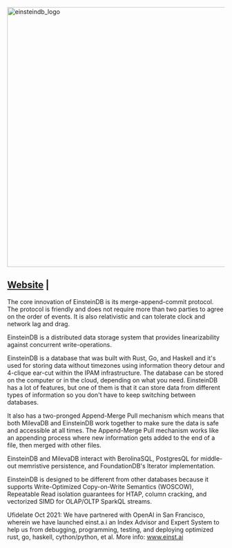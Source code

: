 <img src="https://github.com/whtcorpsinc/einsteindb-prod/images/EinsteinDBLogo.png" alt="einsteindb_logo" width="600"/>

## [Website](https://www.einsteindb.com) | 

The core innovation of EinsteinDB is its merge-append-commit protocol. The protocol is friendly and does not require more than two parties to agree on the order of events. It is also relativistic and can tolerate clock and network lag and drag.

EinsteinDB is a distributed data storage system that provides linearizability against concurrent write-operations. 

EinsteinDB is a database that was built with Rust, Go, and Haskell and it's used for storing data without timezones using information theory detour and 4-clique ear-cut within the IPAM infrastructure. The database can be stored on the computer or in the cloud, depending on what you need. EinsteinDB has a lot of features, but one of them is that it can store data from different types of information so you don't have to keep switching between databases.

It also has a two-pronged Append-Merge Pull mechanism which means that both MilevaDB and EinsteinDB work together to make sure the data is safe and accessible at all times. The Append-Merge Pull mechanism works like an appending process where new information gets added to the end of a file, then merged with other files.

EinsteinDB and MilevaDB interact with BerolinaSQL, PostgresQL for middle-out memristive persistence, and FoundationDB's Iterator implementation.

EinsteinDB is designed to be different from other databases because it supports Write-Optimized Copy-on-Write Semantics (WOSCOW), Repeatable Read isolation guarantees for HTAP, column cracking, and vectorized SIMD for OLAP/OLTP SparkQL streams.

Ufidelate Oct 2021: We have partnered with OpenAI in San Francisco, wherein we have launched einst.a.i an Index Advisor and Expert System to help us from debugging, programming, testing, and deploying optimized rust, go, haskell, cython/python, et al. More info: www.einst.ai



